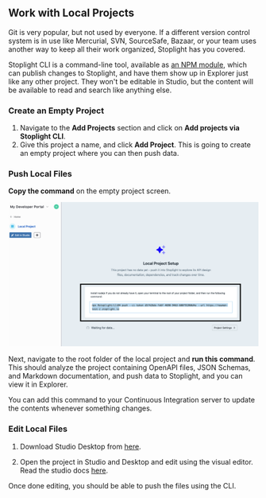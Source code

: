 ## Work with Local Projects

Git is very popular, but not used by everyone. If a different version control system is in use like Mercurial, SVN, SourceSafe, Bazaar, or your team uses another way to keep all their work organized, Stoplight has you covered.

Stoplight CLI is a command-line tool, available as [an NPM module](https://www.npmjs.com/package/@stoplight/cli), which can publish changes to Stoplight, and have them show up in Explorer just like any other project. They won't be editable in Studio, but the content will be available to read and search like anything else. 

### Create an Empty Project

1. Navigate to the **Add Projects** section and click on **Add projects via Stoplight CLI**.
2. Give this project a name, and click **Add Project**. This is going to create an empty project where you can then push data. 


### Push Local Files

**Copy the command** on the empty project screen. 

![CLI Command](../assets/images/cli-command.png)

Next, navigate to the root folder of the local project and **run this command**. This should analyze the project containing OpenAPI files, JSON Schemas, and Markdown documentation, and push data to Stoplight, and you can view it in Explorer. 

You can add this command to your Continuous Integration server to update the contents whenever something changes.

### Edit Local Files

1. Download Studio Desktop from [here](https://stoplight.io/studio/). 

2. Open the project in Studio and Desktop and edit using the visual editor. Read the studio docs [here](https://meta.stoplight.io/docs/studio/).

Once done editing, you should be able to push the files using the CLI. 
